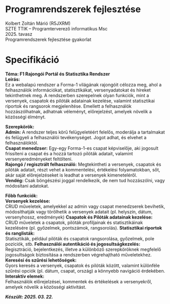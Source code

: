# Programrendszerek fejlesztése

Kolbert Zoltán Márió (R5JXRM)  
SZTE TTIK – Programterverező informatikus Msc  
2025. tavasz  
Programrendszerek fejlesztése gyakorlat  
# Specifikáció  
**Téma: F1 Rajongói Portál és Statisztika Rendszer**  
**Leírás:**  
Ez a webalapú rendszer a Forma-1 világának rajongóit célozza meg, ahol a felhasználók 
információkat, statisztikákat, versenyadatokat és híreket tekinthetnek meg. A rendszerben 
szerepelnek olyan funkciók, mint a versenyek, csapatok és pilóták adatainak kezelése, valamint 
statisztikai riportok és rangsorok megjelenítése. Emellett a felhasználók hozzászólhatnak, 
adhatnak véleményt, előrejelzést, amelyek növelik a közösségi élményt.   

**Szerepkörök:**  
**Admin:** A rendszer teljes körű felügyeletéért felelős, moderálja a tartalmakat és felügyeli a 
felhasználói tevékenységet. Jogot adhat, és elvehet a felhasználóktól.  
**Csapat menedzser:** Egy-egy Forma-1-es csapat képviselője, aki jogosult frissíteni a csapat és 
a hozzá tartozó pilóták adatait, valamint versenyeredményeket feltölteni.  
**Rajongó / regisztrált felhasználó:** Megtekintheti a versenyek, csapatok és pilóták adatait, részt 
vehet a kommentelési, értékelési folyamatokban, sőt, akár saját előrejelzéseket is leadhat a 
versenyek kimeneteléről.  
**Vendég:** Csak böngészési joggal rendelkezik, de nem tud hozzászólni, vagy módosítani 
adatokat.  

**Főbb funkciók:**  
**Versenyek kezelése:**  
CRUD műveletek, amelyekkel az admin vagy csapat menedzserek bevihetik, módosíthatják 
vagy törölhetik a versenyek adatait (pl. helyszín, dátum, versenyhossz, eredmények) 
**Csapatok és Pilóták adatainak kezelése:**  
CRUD műveletek a csapatok, pilóták profiljainak és statisztikáinak kezelésére (pl. győzelmek, 
pontszámok, rangsorolás). 
**Statisztikai riportok és ranglisták:**  
Statisztikák, például pilóták és csapatok rangsorolása, győzelmek, pole pozíciók, stb. 
**Felhasználói autentikáció és jogosultságkezelés:**  
Regisztráció, bejelentkezés, illetve a különböző szerepköröknek megfelelő jogosultságok 
biztosítása a rendszerben végrehajtható műveletekhez.  
**Keresési és szűrési lehetőségek:**  
Gyors keresés a versenyek, csapatok és pilóták között, valamint különféle szűrési opciók (pl. 
dátum, csapat, ország) a könnyebb navigáció érdekében.  
**Interaktív elemek:**  
Felhasználók előrejelzései, kommentek és értékelések a versenyekről, amelyek növelik a 
közösségi aktivitást. 

***Készült: 2025. 03. 22.*** 
